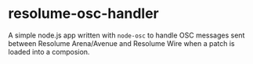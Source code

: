# resolume-osc-handler
A simple node.js app written with `node-osc` to handle OSC messages sent between Resolume Arena/Avenue and Resolume Wire when a patch is loaded into a composion.
